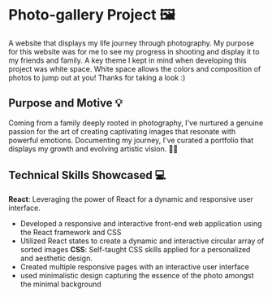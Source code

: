 # Photo-gallery Project 🖼️

A website that displays my life journey through photography. My purpose for this website was for me to see my progress in shooting and display it to my friends and family. A key theme I kept in mind when developing this project was white space. White space allows the colors and composition of photos to jump out at you! Thanks for taking a look :)

## Purpose and Motive 💡
Coming from a family deeply rooted in photography, I've nurtured a genuine passion for the art of creating captivating images that resonate with powerful emotions. Documenting my journey, I've curated a portfolio that displays my growth and evolving artistic vision. 📸✨

## Technical Skills Showcased 💻

**React**: Leveraging the power of React for a dynamic and responsive user interface.
- Developed a responsive and interactive front-end web application using the React framework and CSS
-  Utilized React states to create a dynamic and interactive circular array of sorted images
**CSS**: Self-taught CSS skills applied for a personalized and aesthetic design.
- Created multiple responsive pages with an interactive user interface
- used minimalistic design capturing the essence of the photo amongst the minimal background
  
